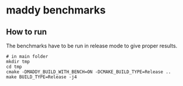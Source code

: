 # maddy benchmarks

## How to run

The benchmarks have to be run in release mode to give proper results.

```shell
# in main folder
mkdir tmp
cd tmp
cmake -DMADDY_BUILD_WITH_BENCH=ON -DCMAKE_BUILD_TYPE=Release ..
make BUILD_TYPE=Release -j4
```

